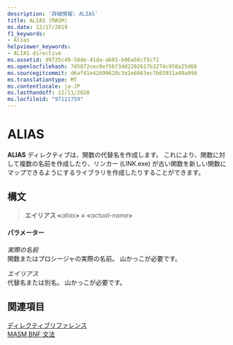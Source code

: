 ```yaml
---
description: '詳細情報: ALIAS'
title: ALIAS (MASM)
ms.date: 12/17/2019
f1_keywords:
- Alias
helpviewer_keywords:
- ALIAS directive
ms.assetid: d9725c49-58de-41da-ab01-b06a56cf5cf2
ms.openlocfilehash: 7d5072cec8ef56f3dd2202617b3274c958a25d66
ms.sourcegitcommit: d6af41e42699628c3e2e6063ec7b03931a49a098
ms.translationtype: MT
ms.contentlocale: ja-JP
ms.lasthandoff: 12/11/2020
ms.locfileid: "97121759"
---
```

# <a name="alias"></a>ALIAS

**ALIAS** ディレクティブは、関数の代替名を作成します。  これにより、関数に対して複数の名前を作成したり、リンカー (LINK.exe) が古い関数を新しい関数にマップできるようにするライブラリを作成したりすることができます。

## <a name="syntax"></a>構文

> **エイリアス \<**_alias_**> = \<**_actual-name_**>**

#### <a name="parameters"></a>パラメーター

*実際の名前*\
関数またはプロシージャの実際の名前。  山かっこが必要です。

*エイリアス*\
代替名または別名。  山かっこが必要です。

## <a name="see-also"></a>関連項目

[ディレクティブリファレンス](directives-reference.md)\
[MASM BNF 文法](masm-bnf-grammar.md)

